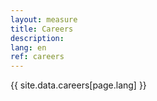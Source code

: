 ```yaml
---
layout: measure
title: Careers
description: 
lang: en
ref: careers
---
```


{{ site.data.careers[page.lang] }}